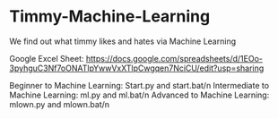 # Timmy-Machine-Learning
We find out what timmy likes and hates via Machine Learning

Google Excel Sheet: https://docs.google.com/spreadsheets/d/1EOo-3pyhguC3Nf7oONATlpYwwVxXTlpCwgqen7NciCU/edit?usp=sharing

Beginner to Machine Learning: Start.py and start.bat/n
Intermediate to Machine Learning: ml.py and ml.bat/n
Advanced to Machine Learning: mlown.py and mlown.bat/n

